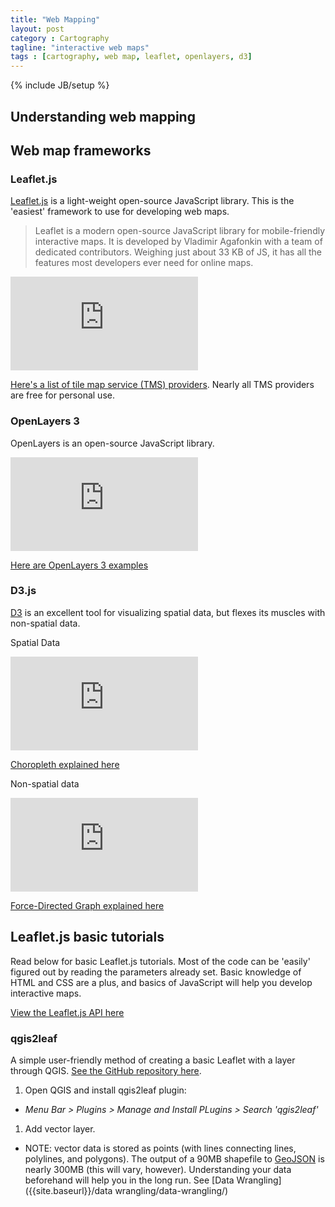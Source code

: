 ```yaml
---
title: "Web Mapping"
layout: post
category : Cartography
tagline: "interactive web maps"
tags : [cartography, web map, leaflet, openlayers, d3]
---
```


{% include JB/setup %}

## Understanding web mapping



## Web map frameworks

### Leaflet.js

[Leaflet.js](http://leafletjs.com/) is a light-weight open-source JavaScript library. This is the 'easiest' framework to use for developing web maps.

> Leaflet is a modern open-source JavaScript library for mobile-friendly interactive maps. It is developed by Vladimir Agafonkin with a team of dedicated contributors. Weighing just about 33 KB of JS, it has all the features most developers ever need for online maps.

<iframe class="leaflet" src="http://leafletjs.com/examples/choropleth-example.html" frameborder="0"></iframe>


[Here's a list of tile map service (TMS) providers](http://leaflet-extras.github.io/leaflet-providers/preview/). Nearly all TMS providers are free for personal use.

### OpenLayers 3

OpenLayers is an open-source JavaScript library.

<iframe class="openlayers" src="http://openlayers.org/en/v3.2.1/examples/earthquake-clusters.html" frameborder="0"></iframe>

[Here are OpenLayers 3 examples](http://openlayers.org/en/v3.3.0/examples/)

### D3.js

[D3](http://d3js.org/) is an excellent tool for visualizing spatial data, but flexes its muscles with non-spatial data. 

Spatial Data

<iframe class="d3" src="http://bl.ocks.org/mbostock/raw/4060606/" frameborder="0"></iframe>

[Choropleth explained here](http://bl.ocks.org/mbostock/raw/4060606/)

Non-spatial data

<iframe class="d3" src="http://bl.ocks.org/mbostock/raw/4062045/" frameborder="0"></iframe>

[Force-Directed Graph explained here](http://bl.ocks.org/mbostock/4062045)


## Leaflet.js basic tutorials

Read below for basic Leaflet.js tutorials. Most of the code can be 'easily' figured out by reading the parameters already set. Basic knowledge of HTML and CSS are a plus, and basics of JavaScript will help you develop interactive maps. 

[View the Leaflet.js API here](http://leafletjs.com/reference.html)

### qgis2leaf

A simple user-friendly method of creating a basic Leaflet with a layer through QGIS. [See the GitHub repository here](https://github.com/geolicious/qgis2leaf).

1. Open QGIS and install qgis2leaf plugin:
  * <em>Menu Bar > Plugins > Manage and Install PLugins > Search 'qgis2leaf'</em>
1. Add vector layer. 
  * NOTE: vector data is stored as points (with lines connecting lines, polylines, and polygons). The output of a 90MB shapefile to [GeoJSON](http://geojson.org/) is nearly 300MB (this will vary, however). Understanding your data beforehand will help you in the long run. See [Data Wrangling]({{site.baseurl}}/data wrangling/data-wrangling/) 


